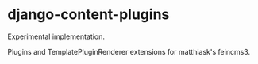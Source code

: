 # django-content-plugins

Experimental implementation.

Plugins and TemplatePluginRenderer extensions for matthiask's feincms3.